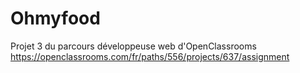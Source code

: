 # Ohmyfood

Projet 3 du parcours développeuse web d'OpenClassrooms<br>
https://openclassrooms.com/fr/paths/556/projects/637/assignment

